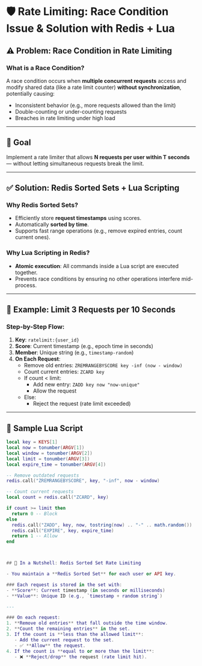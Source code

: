 # 🛡️ Rate Limiting: Race Condition Issue & Solution with Redis + Lua

## ⚠️ Problem: Race Condition in Rate Limiting

### What is a Race Condition?
A race condition occurs when **multiple concurrent requests** access and modify shared data (like a rate limit counter) **without synchronization**, potentially causing:

- Inconsistent behavior (e.g., more requests allowed than the limit)
- Double-counting or under-counting requests
- Breaches in rate limiting under high load

---

## 🎯 Goal

Implement a rate limiter that allows **N requests per user within T seconds** — without letting simultaneous requests break the limit.

---

## ✅ Solution: Redis Sorted Sets + Lua Scripting

### Why Redis Sorted Sets?
- Efficiently store **request timestamps** using scores.
- Automatically **sorted by time**.
- Supports fast range operations (e.g., remove expired entries, count current ones).

### Why Lua Scripting in Redis?
- **Atomic execution**: All commands inside a Lua script are executed together.
- Prevents race conditions by ensuring no other operations interfere mid-process.

---

## 🧪 Example: Limit 3 Requests per 10 Seconds

### Step-by-Step Flow:
1. **Key**: `ratelimit:{user_id}`
2. **Score**: Current timestamp (e.g., epoch time in seconds)
3. **Member**: Unique string (e.g., `timestamp-random`)
4. **On Each Request**:
   - Remove old entries: `ZREMRANGEBYSCORE key -inf (now - window)`
   - Count current entries: `ZCARD key`
   - If count < limit:
     - Add new entry: `ZADD key now "now-unique"`
     - Allow the request
   - Else:
     - Reject the request (rate limit exceeded)

---

## 🧾 Sample Lua Script

```lua
local key = KEYS[1]
local now = tonumber(ARGV[1])
local window = tonumber(ARGV[2])
local limit = tonumber(ARGV[3])
local expire_time = tonumber(ARGV[4])

-- Remove outdated requests
redis.call("ZREMRANGEBYSCORE", key, "-inf", now - window)

-- Count current requests
local count = redis.call("ZCARD", key)

if count >= limit then
  return 0 -- Block
else
  redis.call("ZADD", key, now, tostring(now) .. "-" .. math.random())
  redis.call("EXPIRE", key, expire_time)
  return 1 -- Allow
end



## 🥜 In a Nutshell: Redis Sorted Set Rate Limiting

- You maintain a **Redis Sorted Set** for each user or API key.

### Each request is stored in the set with:
- **Score**: Current timestamp (in seconds or milliseconds)
- **Value**: Unique ID (e.g., `timestamp + random string`)

---

### On each request:
1. **Remove old entries** that fall outside the time window.
2. **Count the remaining entries** in the set.
3. If the count is **less than the allowed limit**:
   - Add the current request to the set.
   - ✅ **Allow** the request.
4. If the count is **equal to or more than the limit**:
   - ❌ **Reject/drop** the request (rate limit hit).
